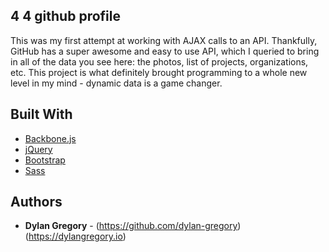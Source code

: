## 4 4 github profile

This was my first attempt at working with AJAX calls to an API. Thankfully, GitHub has a super awesome and easy to use API, which I queried to bring in all of the data you see here: the photos, list of projects, organizations, etc. This project is what definitely brought programming to a whole new level in my mind - dynamic data is a game changer.

## Built With

* [Backbone.js](http://backbonejs.org/)
* [jQuery](https://jquery.com/)
* [Bootstrap](http://getbootstrap.com/)
* [Sass](http://sass-lang.com/)

## Authors

* **Dylan Gregory** - (https://github.com/dylan-gregory) (https://dylangregory.io)
